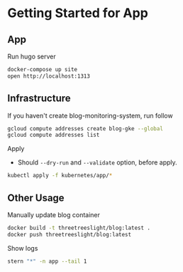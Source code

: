 # Getting Started for App

## App

Run hugo server

```sh
docker-compose up site
open http://localhost:1313
```

## Infrastructure

If you haven't create blog-monitoring-system, run follow

```sh
gcloud compute addresses create blog-gke --global
gcloud compute addresses list
```

Apply

- Should `--dry-run` and `--validate` option, before apply.

```sh
kubectl apply -f kubernetes/app/*
```

## Other Usage

Manually update blog container

```sh
docker build -t threetreeslight/blog:latest .
docker push threetreeslight/blog:latest
```

Show logs

```sh
stern "*" -n app --tail 1
```
